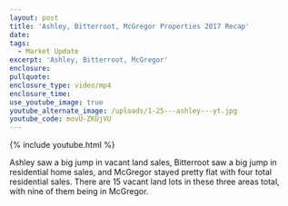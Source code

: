 ```yaml
---
layout: post
title: 'Ashley, Bitterroot, McGregor Properties 2017 Recap'
date:
tags:
  - Market Update
excerpt: 'Ashley, Bitterroot, McGregor'
enclosure:
pullquote:
enclosure_type: video/mp4
enclosure_time:
use_youtube_image: true
youtube_alternate_image: /uploads/1-25---ashley---yt.jpg
youtube_code: movU-ZKUjVU
---
```



{% include youtube.html %}

Ashley saw a big jump in vacant land sales, Bitterroot saw a big jump in residential home sales, and McGregor stayed pretty flat with four total residential sales. There are 15 vacant land lots in these three areas total, with nine of them being in McGregor.&nbsp;